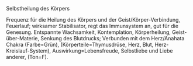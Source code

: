Selbstheilung des Körpers

Frequenz für die Heilung des Körpers und der Geist/Körper-Verbindung, Feuerlauf; wirksamer Stabilisator, regt das Immunsystem an, gut für die Genesung. Entspannte Wachsamkeit, Kontemplation, Körperheilung, Geist-über-Materie, Senkung des Blutdrucks; Verbunden mit dem Herz/Anahata Chakra (Farbe=Grün), (Körperteile=Thymusdrüse, Herz, Blut, Herz-Kreislauf-System), Auswirkung=Lebensfreude, Selbstliebe und Liebe anderer, (Ton=F).